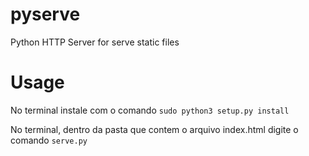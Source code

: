 # pyserve
Python HTTP Server for serve static files

# Usage
No terminal instale com o comando `sudo python3 setup.py install`

No terminal, dentro da pasta que contem o arquivo index.html digite o comando `serve.py`
